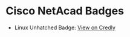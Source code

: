# Cisco NetAcad Badges

- Linux Unhatched Badge: [View on Credly](https://www.credly.com/badges/dabab186-f52d-4fb1-8919-e0a8df9b6d34)
